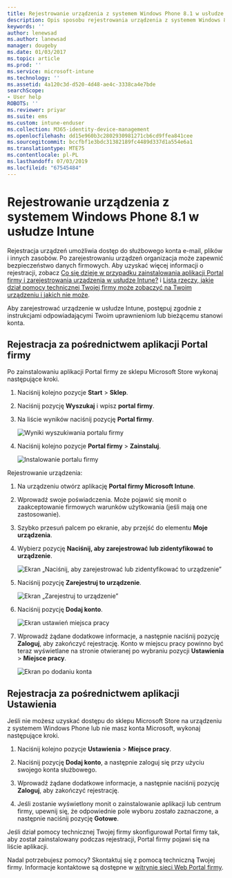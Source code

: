 ```yaml
---
title: Rejestrowanie urządzenia z systemem Windows Phone 8.1 w usłudze Intune | Microsoft Docs
description: Opis sposobu rejestrowania urządzenia z systemem Windows 8.1 w usłudze Intune
keywords: ''
author: lenewsad
ms.author: lanewsad
manager: dougeby
ms.date: 01/03/2017
ms.topic: article
ms.prod: ''
ms.service: microsoft-intune
ms.technology: ''
ms.assetid: 4a120c3d-d520-4d48-ae4c-3338ca4e7bde
searchScope:
- User help
ROBOTS: ''
ms.reviewer: priyar
ms.suite: ems
ms.custom: intune-enduser
ms.collection: M365-identity-device-management
ms.openlocfilehash: dd15e960b3c2802930981271cb6cd9ffea841cee
ms.sourcegitcommit: bccfbf1e3bdc31382189fc4489d337d1a554e6a1
ms.translationtype: MTE75
ms.contentlocale: pl-PL
ms.lasthandoff: 07/03/2019
ms.locfileid: "67545484"
---
```

# <a name="enroll-your-windows-phone-81-device-in-intune"></a>Rejestrowanie urządzenia z systemem Windows Phone 8.1 w usłudze Intune  

Rejestracja urządzeń umożliwia dostęp do służbowego konta e-mail, plików i innych zasobów. Po zarejestrowaniu urządzeń organizacja może zapewnić bezpieczeństwo danych firmowych. Aby uzyskać więcej informacji o rejestracji, zobacz [Co się dzieje w przypadku zainstalowania aplikacji Portal firmy i zarejestrowania urządzenia w usłudze Intune?](what-happens-if-you-install-the-company-portal-app-and-enroll-your-device-in-intune-windows.md) i [Lista rzeczy, jakie dział pomocy technicznej Twojej firmy może zobaczyć na Twoim urządzeniu i jakich nie może](what-info-can-your-company-see-when-you-enroll-your-device-in-intune.md).  

Aby zarejestrować urządzenie w usłudze Intune, postępuj zgodnie z instrukcjami odpowiadającymi Twoim uprawnieniom lub bieżącemu stanowi konta.

## <a name="enroll-through-company-portal"></a>Rejestracja za pośrednictwem aplikacji Portal firmy  
Po zainstalowaniu aplikacji Portal firmy ze sklepu Microsoft Store wykonaj następujące kroki. 

1. Naciśnij kolejno pozycje **Start** > **Sklep**.  

2. Naciśnij pozycję **Wyszukaj** i wpisz **portal firmy**.  

3. Na liście wyników naciśnij pozycję **Portal firmy**.  


    ![Wyniki wyszukiwania portalu firmy](./media/WP81-1-CP-search-store-v2.png)  

4. Naciśnij kolejno pozycje **Portal firmy** &gt; **Zainstaluj**.  


    ![Instalowanie portalu firmy](./media/WP81-2-CP-install-v2.png)  

Rejestrowanie urządzenia:  

1. Na urządzeniu otwórz aplikację **Portal firmy Microsoft Intune**.  


2. Wprowadź swoje poświadczenia. Może pojawić się monit o zaakceptowanie firmowych warunków użytkowania (jeśli mają one zastosowanie).  

3. Szybko przesuń palcem po ekranie, aby przejść do elementu **Moje urządzenia**.  

4. Wybierz pozycję **Naciśnij, aby zarejestrować lub zidentyfikować to urządzenie**.  


    ![Ekran „Naciśnij, aby zarejestrować lub zidentyfikować to urządzenie”](./media/WP81-enroll-1-swipe-my-devices.png)  

5. Naciśnij pozycję **Zarejestruj to urządzenie**.  


    ![Ekran „Zarejestruj to urządzenie”](./media/WP81-enroll-2-enroll-this-device.png)  

6. Naciśnij pozycję **Dodaj konto**.  


    ![Ekran ustawień miejsca pracy](./media/WP81-enroll-3-workplace-add-acct.png)  

7. Wprowadź żądane dodatkowe informacje, a następnie naciśnij pozycję **Zaloguj**, aby zakończyć rejestrację. Konto w miejscu pracy powinno być teraz wyświetlane na stronie otwieranej po wybraniu pozycji **Ustawienia** &gt; **Miejsce pracy**.  


    ![Ekran po dodaniu konta](./media/WP81-enroll-4-account-added.png)  

## <a name="enroll-through-settings-app"></a>Rejestracja za pośrednictwem aplikacji Ustawienia  
Jeśli nie możesz uzyskać dostępu do sklepu Microsoft Store na urządzeniu z systemem Windows Phone lub nie masz konta Microsoft, wykonaj następujące kroki.

1. Naciśnij kolejno pozycje **Ustawienia** &gt; **Miejsce pracy**.  

2. Naciśnij pozycję **Dodaj konto**, a następnie zaloguj się przy użyciu swojego konta służbowego.  

3. Wprowadź żądane dodatkowe informacje, a następnie naciśnij pozycję **Zaloguj**, aby zakończyć rejestrację.  

4. Jeśli zostanie wyświetlony monit o zainstalowanie aplikacji lub centrum firmy, upewnij się, że odpowiednie pole wyboru zostało zaznaczone, a następnie naciśnij pozycję **Gotowe**.  

Jeśli dział pomocy technicznej Twojej firmy skonfigurował Portal firmy tak, aby został zainstalowany podczas rejestracji, Portal firmy pojawi się na liście aplikacji.  

Nadal potrzebujesz pomocy? Skontaktuj się z pomocą techniczną Twojej firmy. Informacje kontaktowe są dostępne w [witrynie sieci Web Portal firmy](https://go.microsoft.com/fwlink/?linkid=2010980).
